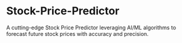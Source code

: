 # Stock-Price-Predictor
A cutting-edge Stock Price Predictor leveraging AI/ML algorithms to forecast future stock prices with accuracy and precision.
